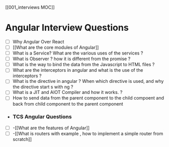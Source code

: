 [[001_interviews MOC]]

# Angular Interview Questions


-   [ ] Why Angular Over React
-   [ ] [[What are the core modules of Angular]]
-   [ ] What is a Service? What are the various uses of the services ?
-   [ ] What is Observer ? how it is different from the promise ?
-   [ ] What is the way to bind the data from the Javascript to HTML files ?
-   [ ] What are the interceptors in angular and what is the use of the interceptors ?
-   [ ] What is the directive in angular ? When which directive is used, and why the directive start s with ng ?
-   [ ] What is a JIT and AIOT Compiler and how it works. ?
-   [ ] How to send data from the parent component to the child compoent and back from child component to the parent component
- ### TCS Angular Questions
- [ ] -[[What are the features of Angular]]
- [ ] -[[What is routers with example , how to implement a simple router from scratch]]